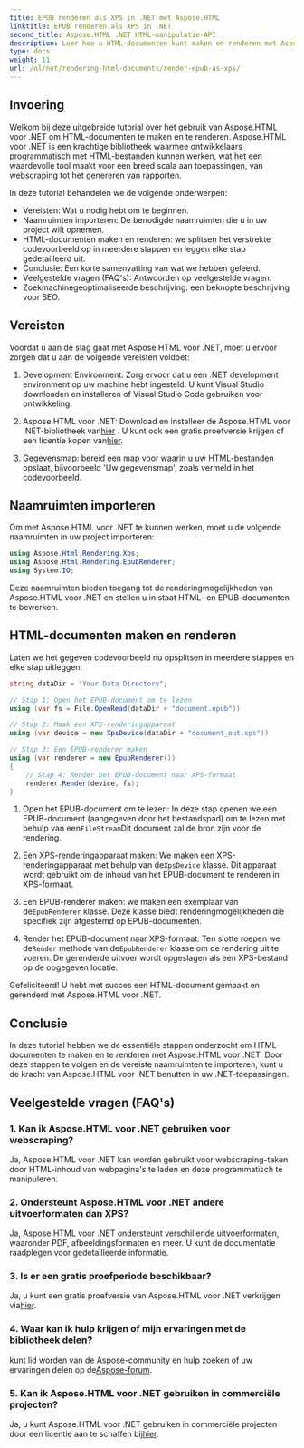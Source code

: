 ```yaml
---
title: EPUB renderen als XPS in .NET met Aspose.HTML
linktitle: EPUB renderen als XPS in .NET
second_title: Aspose.HTML .NET HTML-manipulatie-API
description: Leer hoe u HTML-documenten kunt maken en renderen met Aspose.HTML voor .NET in deze uitgebreide tutorial. Duik in de wereld van HTML-manipulatie, webscraping en meer.
type: docs
weight: 11
url: /nl/net/rendering-html-documents/render-epub-as-xps/
---
```


## Invoering

Welkom bij deze uitgebreide tutorial over het gebruik van Aspose.HTML voor .NET om HTML-documenten te maken en te renderen. Aspose.HTML voor .NET is een krachtige bibliotheek waarmee ontwikkelaars programmatisch met HTML-bestanden kunnen werken, wat het een waardevolle tool maakt voor een breed scala aan toepassingen, van webscraping tot het genereren van rapporten.

In deze tutorial behandelen we de volgende onderwerpen:
- Vereisten: Wat u nodig hebt om te beginnen.
- Naamruimten importeren: De benodigde naamruimten die u in uw project wilt opnemen.
- HTML-documenten maken en renderen: we splitsen het verstrekte codevoorbeeld op in meerdere stappen en leggen elke stap gedetailleerd uit.
- Conclusie: Een korte samenvatting van wat we hebben geleerd.
- Veelgestelde vragen (FAQ's): Antwoorden op veelgestelde vragen.
- Zoekmachinegeoptimaliseerde beschrijving: een beknopte beschrijving voor SEO.

## Vereisten

Voordat u aan de slag gaat met Aspose.HTML voor .NET, moet u ervoor zorgen dat u aan de volgende vereisten voldoet:

1. Development Environment: Zorg ervoor dat u een .NET development environment op uw machine hebt ingesteld. U kunt Visual Studio downloaden en installeren of Visual Studio Code gebruiken voor ontwikkeling.

2.  Aspose.HTML voor .NET: Download en installeer de Aspose.HTML voor .NET-bibliotheek van[hier](https://releases.aspose.com/html/net/) . U kunt ook een gratis proefversie krijgen of een licentie kopen van[hier](https://purchase.aspose.com/buy).

3. Gegevensmap: bereid een map voor waarin u uw HTML-bestanden opslaat, bijvoorbeeld 'Uw gegevensmap', zoals vermeld in het codevoorbeeld.

## Naamruimten importeren

Om met Aspose.HTML voor .NET te kunnen werken, moet u de volgende naamruimten in uw project importeren:

```csharp
using Aspose.Html.Rendering.Xps;
using Aspose.Html.Rendering.EpubRenderer;
using System.IO;
```

Deze naamruimten bieden toegang tot de renderingmogelijkheden van Aspose.HTML voor .NET en stellen u in staat HTML- en EPUB-documenten te bewerken.

## HTML-documenten maken en renderen

Laten we het gegeven codevoorbeeld nu opsplitsen in meerdere stappen en elke stap uitleggen:

```csharp
string dataDir = "Your Data Directory";

// Stap 1: Open het EPUB-document om te lezen
using (var fs = File.OpenRead(dataDir + "document.epub"))

// Stap 2: Maak een XPS-renderingapparaat
using (var device = new XpsDevice(dataDir + "document_out.xps"))

// Stap 3: Een EPUB-renderer maken
using (var renderer = new EpubRenderer())
{
    // Stap 4: Render het EPUB-document naar XPS-formaat
    renderer.Render(device, fs);
}
```

1.  Open het EPUB-document om te lezen: In deze stap openen we een EPUB-document (aangegeven door het bestandspad) om te lezen met behulp van een`FileStream`Dit document zal de bron zijn voor de rendering.

2.  Een XPS-renderingapparaat maken: We maken een XPS-renderingapparaat met behulp van de`XpsDevice` klasse. Dit apparaat wordt gebruikt om de inhoud van het EPUB-document te renderen in XPS-formaat.

3.  Een EPUB-renderer maken: we maken een exemplaar van de`EpubRenderer` klasse. Deze klasse biedt renderingmogelijkheden die specifiek zijn afgestemd op EPUB-documenten.

4.  Render het EPUB-document naar XPS-formaat: Ten slotte roepen we de`Render` methode van de`EpubRenderer` klasse om de rendering uit te voeren. De gerenderde uitvoer wordt opgeslagen als een XPS-bestand op de opgegeven locatie.

Gefeliciteerd! U hebt met succes een HTML-document gemaakt en gerenderd met Aspose.HTML voor .NET.

## Conclusie

In deze tutorial hebben we de essentiële stappen onderzocht om HTML-documenten te maken en te renderen met Aspose.HTML voor .NET. Door deze stappen te volgen en de vereiste naamruimten te importeren, kunt u de kracht van Aspose.HTML voor .NET benutten in uw .NET-toepassingen.

## Veelgestelde vragen (FAQ's)

### 1. Kan ik Aspose.HTML voor .NET gebruiken voor webscraping?

Ja, Aspose.HTML voor .NET kan worden gebruikt voor webscraping-taken door HTML-inhoud van webpagina's te laden en deze programmatisch te manipuleren.

### 2. Ondersteunt Aspose.HTML voor .NET andere uitvoerformaten dan XPS?

Ja, Aspose.HTML voor .NET ondersteunt verschillende uitvoerformaten, waaronder PDF, afbeeldingsformaten en meer. U kunt de documentatie raadplegen voor gedetailleerde informatie.

### 3. Is er een gratis proefperiode beschikbaar?

 Ja, u kunt een gratis proefversie van Aspose.HTML voor .NET verkrijgen via[hier](https://releases.aspose.com/).

### 4. Waar kan ik hulp krijgen of mijn ervaringen met de bibliotheek delen?

 kunt lid worden van de Aspose-community en hulp zoeken of uw ervaringen delen op de[Aspose-forum](https://forum.aspose.com/).

### 5. Kan ik Aspose.HTML voor .NET gebruiken in commerciële projecten?

 Ja, u kunt Aspose.HTML voor .NET gebruiken in commerciële projecten door een licentie aan te schaffen bij[hier](https://purchase.aspose.com/buy).

